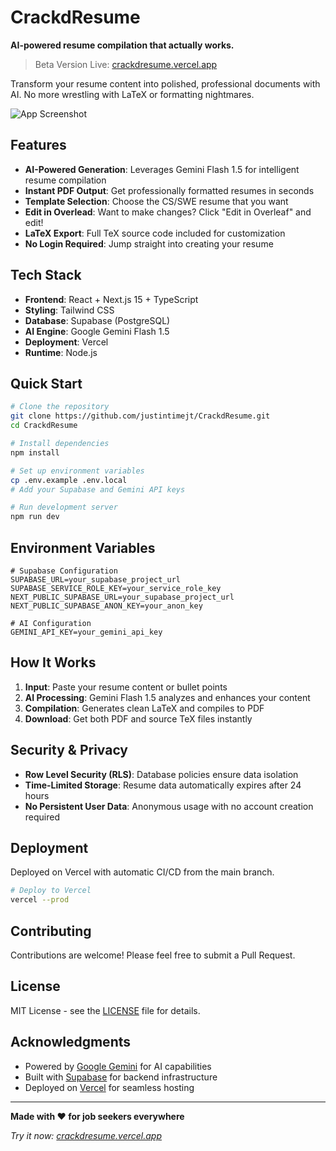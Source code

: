 # CrackdResume

**AI-powered resume compilation that actually works.**

> Beta Version Live: [crackdresume.vercel.app](https://crackdresume.vercel.app/)

Transform your resume content into polished, professional documents with AI. No more wrestling with LaTeX or formatting nightmares.

![App Screenshot](assets/images/crackdresume.png)

## Features

- **AI-Powered Generation**: Leverages Gemini Flash 1.5 for intelligent resume compilation
- **Instant PDF Output**: Get professionally formatted resumes in seconds
- **Template Selection**: Choose the CS/SWE resume that you want
- **Edit in Overlead**: Want to make changes? Click "Edit in Overleaf" and edit!
- **LaTeX Export**: Full TeX source code included for customization
- **No Login Required**: Jump straight into creating your resume

## Tech Stack

- **Frontend**: React + Next.js 15 + TypeScript
- **Styling**: Tailwind CSS
- **Database**: Supabase (PostgreSQL)
- **AI Engine**: Google Gemini Flash 1.5
- **Deployment**: Vercel
- **Runtime**: Node.js

## Quick Start

```bash
# Clone the repository
git clone https://github.com/justintimejt/CrackdResume.git
cd CrackdResume

# Install dependencies
npm install

# Set up environment variables
cp .env.example .env.local
# Add your Supabase and Gemini API keys

# Run development server
npm run dev
```

## Environment Variables

```env
# Supabase Configuration
SUPABASE_URL=your_supabase_project_url
SUPABASE_SERVICE_ROLE_KEY=your_service_role_key
NEXT_PUBLIC_SUPABASE_URL=your_supabase_project_url
NEXT_PUBLIC_SUPABASE_ANON_KEY=your_anon_key

# AI Configuration
GEMINI_API_KEY=your_gemini_api_key
```

## How It Works

1. **Input**: Paste your resume content or bullet points
2. **AI Processing**: Gemini Flash 1.5 analyzes and enhances your content
3. **Compilation**: Generates clean LaTeX and compiles to PDF
4. **Download**: Get both PDF and source TeX files instantly

## Security & Privacy

- **Row Level Security (RLS)**: Database policies ensure data isolation
- **Time-Limited Storage**: Resume data automatically expires after 24 hours
- **No Persistent User Data**: Anonymous usage with no account creation required

## Deployment

Deployed on Vercel with automatic CI/CD from the main branch.

```bash
# Deploy to Vercel
vercel --prod
```

## Contributing

Contributions are welcome! Please feel free to submit a Pull Request.

## License

MIT License - see the [LICENSE](LICENSE) file for details.

## Acknowledgments

- Powered by [Google Gemini](https://ai.google.dev/) for AI capabilities
- Built with [Supabase](https://supabase.com/) for backend infrastructure
- Deployed on [Vercel](https://vercel.com/) for seamless hosting

---

**Made with ❤️ for job seekers everywhere**

*Try it now: [crackdresume.vercel.app](https://crackdresume.vercel.app/)*

<!-- This is a [Next.js](https://nextjs.org) project bootstrapped with [`create-next-app`](https://nextjs.org/docs/app/api-reference/cli/create-next-app). -->

<!-- ## Getting Started

First, run the development server:

```bash
npm run dev
# or
yarn dev
# or
pnpm dev
# or
bun dev
```

Open [http://localhost:3000](http://localhost:3000) with your browser to see the result.

You can start editing the page by modifying `app/page.tsx`. The page auto-updates as you edit the file.

This project uses [`next/font`](https://nextjs.org/docs/app/building-your-application/optimizing/fonts) to automatically optimize and load [Geist](https://vercel.com/font), a new font family for Vercel.

## Learn More

To learn more about Next.js, take a look at the following resources:

- [Next.js Documentation](https://nextjs.org/docs) - learn about Next.js features and API.
- [Learn Next.js](https://nextjs.org/learn) - an interactive Next.js tutorial.

You can check out [the Next.js GitHub repository](https://github.com/vercel/next.js) - your feedback and contributions are welcome!

## Deploy on Vercel

The easiest way to deploy your Next.js app is to use the [Vercel Platform](https://vercel.com/new?utm_medium=default-template&filter=next.js&utm_source=create-next-app&utm_campaign=create-next-app-readme) from the creators of Next.js.

Check out our [Next.js deployment documentation](https://nextjs.org/docs/app/building-your-application/deploying) for more details. -->
